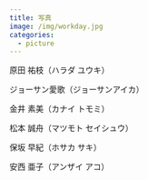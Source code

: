 ```yaml
---
title: 写真
image: /img/workday.jpg
categories:
  - picture
---
```

原田 祐枝（ハラダ ユウキ）

ジョーサン愛歌（ジョーサンアイカ）

金井 素美（カナイ トモミ）

松本 誠舟（マツモト セイシュウ）

保坂  早紀（ホサカ サキ）

安西 亜子（アンザイ アコ）
